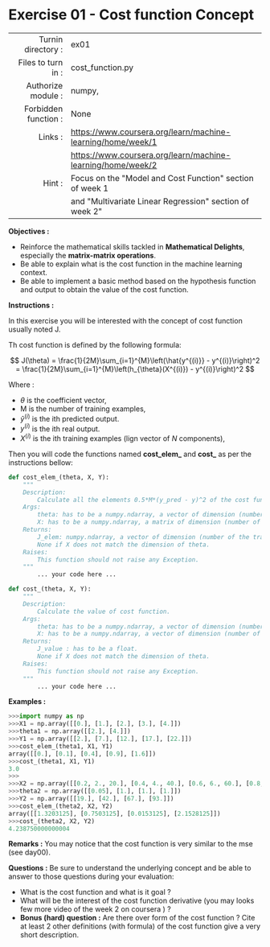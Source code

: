 # Exercise 01 - Cost function Concept

|                         |                     |
| -----------------------:| ------------------  |
|   Turnin directory :    |  ex01               |
|   Files to turn in :    |  cost_function.py   |
|   Authorize module :    |  numpy,             |
|   Forbidden function :  |  None               |
|   Links :               |  https://www.coursera.org/learn/machine-learning/home/week/1 |
|                         | https://www.coursera.org/learn/machine-learning/home/week/2 |
|   Hint :                |  Focus on the "Model and Cost Function" section of week 1 |
|                         | and "Multivariate Linear Regression" section of week 2"|

**Objectives :** 

* Reinforce the mathematical skills tackled in **Mathematical Delights**, especially the __matrix-matrix operations__.
* Be able to explain what is the cost function in the machine learning context.
* Be able to implement a basic method based on the hypothesis function and output to obtain the value of the cost function.


**Instructions :**

In this exercise you will be interested with the concept of cost function usually noted J.

Th cost function is defined by the following formula:

$$
J(\theta) = \frac{1}{2M}\sum_{i=1}^{M}\left(\hat{y^{(i)}} - y^{(i)}\right)^2 = \frac{1}{2M}\sum_{i=1}^{M}\left(h_{\theta}(X^{(i)}) - y^{(i)}\right)^2
$$

Where :
* $\theta$ is the coefficient vector,
* M is the number of training examples,
* $\hat{y}^{(i)}$ is the ith predicted output.
* $y^{(i)}$ is the ith real output.
* $X^{(i)}$ is the ith training examples (lign vector of $N$ components),


Then you will code the functions named __cost_elem\___ and __cost\___ as per the instructions bellow:

``` python
def cost_elem_(theta, X, Y):
	"""
	Description:
		Calculate all the elements 0.5*M*(y_pred - y)^2 of the cost function.
	Args:
		theta: has to be a numpy.ndarray, a vector of dimension (number of features + 1, 1).
		X: has to be a numpy.ndarray, a matrix of dimension (number of training examples, number of features).
	Returns:
		J_elem: numpy.ndarray, a vector of dimension (number of the training examples,1).
		None if X does not match the dimension of theta.
	Raises:
		This function should not raise any Exception.
	"""
		... your code here ...

def cost_(theta, X, Y):
	"""
	Description:
		Calculate the value of cost function.
	Args:
		theta: has to be a numpy.ndarray, a vector of dimension (number of features + 1, 1).
		X: has to be a numpy.ndarray, a vector of dimension (number of training examples, number of features).
	Returns:
		J_value : has to be a float.
		None if X does not match the dimension of theta.
	Raises:
		This function should not raise any Exception.
	"""
		... your code here ...
```

**Examples :**
```python
>>>import numpy as np
>>>X1 = np.array([[0.], [1.], [2.], [3.], [4.]])
>>>theta1 = np.array([[2.], [4.]])
>>>Y1 = np.array([[2.], [7.], [12.], [17.], [22.]])
>>>cost_elem_(theta1, X1, Y1)
array([[0.], [0.1], [0.4], [0.9], [1.6]])
>>>cost_(theta1, X1, Y1)
3.0
>>>
>>>X2 = np.array([[0.2, 2., 20.], [0.4, 4., 40.], [0.6, 6., 60.], [0.8, 8., 80.]])
>>>theta2 = np.array([[0.05], [1.], [1.], [1.]])
>>>Y2 = np.array([[19.], [42.], [67.], [93.]])
>>>cost_elem_(theta2, X2, Y2)
array([[1.3203125], [0.7503125], [0.0153125], [2.1528125]])
>>>cost_(theta2, X2, Y2)
4.238750000000004
```


**Remarks :**
You may notice that the cost function is very similar to the mse (see day00).


**Questions :**
Be sure to understand the underlying concept and be able to answer to those questions during your evaluation:
* What is the cost function and what is it goal ?
* What will be the interest of the cost function derivative (you may looks few more video of the week 2 on coursera ) ?
* **Bonus (hard) question :** Are there over form of the cost function ? Cite at least 2 other definitions (with formula) of the cost function give a very short description.

